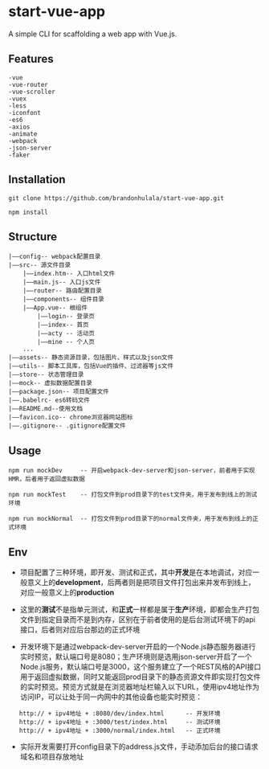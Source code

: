 # start-vue-app

A simple CLI for scaffolding a web app with Vue.js.

## Features
``` 
-vue
-vue-router
-vue-scroller
-vuex
-less
-iconfont
-es6
-axios
-animate
-webpack
-json-server
-faker
```

## Installation
``` 
git clone https://github.com/brandonhulala/start-vue-app.git

npm install 
```

## Structure
```
|——config-- webpack配置目录
|——src-- 源文件目录
    |——index.htm-- 入口html文件
    |——main.js-- 入口js文件
    |——router-- 路由配置目录
    |——components-- 组件目录
    |——App.vue-- 根组件
        |——login-- 登录页
        |——index-- 首页
        |——acty	-- 活动页
        |——mine	-- 个人页
    ...
|——assets-- 静态资源目录，包括图片、样式以及json文件
|——utils-- 脚本工具库，包括Vue的插件、过滤器等js文件
|——store-- 状态管理目录
|——mock-- 虚拟数据配置目录
|——package.json-- 项目配置文件
|——.babelrc- es6转码文件
|——README.md--使用文档
|——favicon.ico-- chrome浏览器网站图标
|——.gitignore-- .gitignore配置文件
```

## Usage
``` 
npm run mockDev     -- 开启webpack-dev-server和json-server，前者用于实现HMR，后者用于返回虚拟数据

npm run mockTest    -- 打包文件到prod目录下的test文件夹，用于发布到线上的测试环境

npm run mockNormal  -- 打包文件到prod目录下的normal文件夹，用于发布到线上的正式环境
```

## Env
* 项目配置了三种环境，即开发、测试和正式，其中**开发**是在本地调试，对应一般意义上的**development**，后两者则是把项目文件打包出来并发布到线上，对应一般意义上的**production**

* 这里的**测试**不是指单元测试，和**正式**一样都是属于**生产**环境，即都会生产打包文件到指定目录而不是到内存，区别在于前者使用的是后台测试环境下的api接口，后者则对应后台那边的正式环境

* 开发环境下是通过webpack-dev-server开启的一个Node.js静态服务器进行实时预览，默认端口号是8080；生产环境则是选用json-server开启了一个Node.js服务，默认端口号是3000，这个服务建立了一个REST风格的API接口用于返回虚拟数据，同时又能返回prod目录下的静态资源文件即实现打包文件的实时预览。预览方式就是在浏览器地址栏输入以下URL，使用ipv4地址作为访问IP，可以让处于同一内网中的其他设备也能实时预览：
```
   http:// + ipv4地址 + :8080/dev/index.html      -- 开发环境
   http:// + ipv4地址 + :3000/test/index.html     -- 测试环境
   http:// + ipv4地址 + :3000/normal/index.html   -- 正式环境
```

* 实际开发需要打开config目录下的address.js文件，手动添加后台的接口请求域名和项目存放地址

